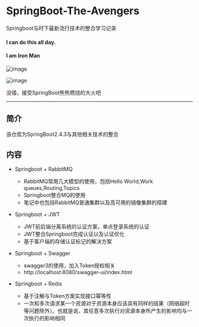 SpringBoot-The-Avengers
======
Springboot与时下最新流行技术的整合学习记录

#### I can do this all day.

#### I am Iron Man

![image](https://pic4.zhimg.com/80/v2-93f36044d20d3b3c8803474d96c8e1ad_1440w.jpg?source=1940ef5c)

![image](https://pic2.zhimg.com/80/v2-d04ec9628faf75b94ffa7c349d0847dc_1440w.jpg?source=1940ef5c)

没错，接受SpringBoot熊熊燃烧的大火吧
  
---

## 简介

该仓库为SpringBoot2.4.3与其他相关技术的整合


## 内容

* Springboot + RabbitMQ
    * RabbitMQ常用几大模型的使用，包括Hello World,Work queues,Routing,Topics
    * Springboot整合MQ的使用
    * 笔记中也包括RabbitMQ普通集群以及高可用的镜像集群的搭建

* Springboot + JWT
    * JWT前后端分离系统的认证方案，单点登录系统的认证
    * JWT整合Springboot完成认证以及认证优化
    * 基于客户端的存储认证标记的解决方案

* Springboot + Swagger
    * swagger3的使用，加入Token授权相关
    * http://localhost:8080/swagger-ui/index.html

* Springboot + Redis
    * 基于注解与Token方案实现接口幂等性
    * 一次和多次请求某一个资源对于资源本身应该具有同样的结果（网络超时等问题除外）。也就是说，其任意多次执行对资源本身所产生的影响均与一次执行的影响相同
  
